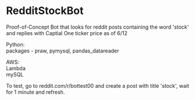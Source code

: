 # RedditStockBot

Proof-of-Concept Bot that looks for reddit posts containing the word 'stock' and replies with Captial One ticker price as of 6/12

Python:  
    packages - praw, pymysql, pandas_datareader  

AWS:  
    Lambda  
    mySQL

To test, go to reddit.com/r/bottest00 and create a post with title 'stock', wait for 1 minute and refresh.
